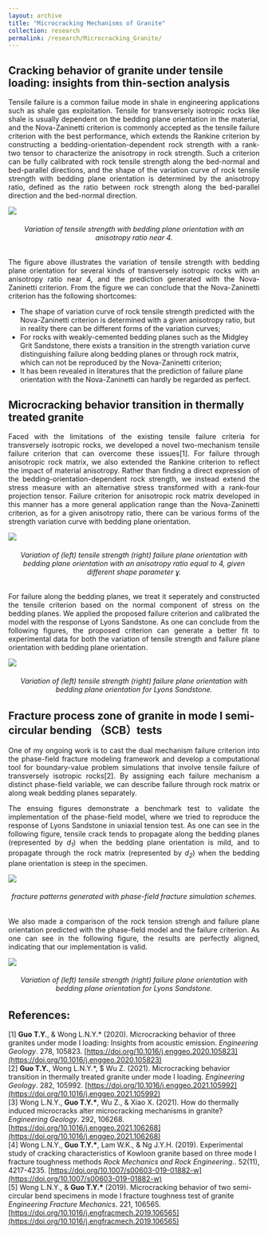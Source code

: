 ```yaml
---
layout: archive
title: "Microcracking Mechanisms of Granite"
collection: research
permalink: /research/Microcracking_Granite/
---
```


## Cracking behavior of granite under tensile loading: insights from thin-section analysis 
<p align="justify">
Tensile failure is a common failue mode in shale in engineering applications such as shale gas exploitation. Tensile for transversely isotropic rocks like shale is usually dependent on the bedding plane orientation in the material, and the Nova-Zaninetti criterion is commonly accepted as the tensile failure criterion with the best performance, which extends the Rankine criterion by constructing a bedding-orientation-dependent rock strength with a rank-two tensor to characterize the anisotropy in rock strength. Such a criterion can be fully calibrated with rock tensile strength along the bed-normal and bed-parallel directions, and the shape of the variation curve of rock tensile strength with bedding plane orientation is determined by the anisotropy ratio, defined as the ratio between rock strength along the bed-parallel direction and the bed-normal direction.  
</p>

<img src="/images/DT.jpg"/>  
<h6 align="center">Variation of tensile strength with bedding plane orientation with an anisotropy ratio near 4.  
</h6>

<p align="justify">
The figure above illustrates the variation of tensile strength with bedding plane orientation for several kinds of transversely isotropic rocks with an anisotropy ratio near 4, and the prediction generated with the Nova-Zaninetti criterion. From the figure we can conclude that the Nova-Zaninetti criterion has the following shortcomes:  
</p>  

* The shape of variation curve of rock tensile strength predicted with the Nova-Zaninetti criterion is determined with a given anisotropy ratio, but in reality there can be different forms of the variation curves;  
* For rocks with weakly-cemented bedding planes such as the Midgley Grit Sandstone, there exists a transition in the strength variation curve distinguishing failure along bedding planes or through rock matrix, which can not be reproduced by the Nova-Zaninetti criterion;  
* It has been revealed in literatures that the prediction of failure plane orientation with the Nova-Zaninetti can hardly be regarded as perfect. 

## Microcracking behavior transition in thermally treated granite  
<p align="justify">
Faced with the limitations of the existing tensile failure criteria for transversely isotropic rocks, we developed a novel two-mechanism tensile failure criterion that can overcome these issues[1]. For failure through anisotropic rock matrix, we also extended the Rankine criterion to reflect the impact of material anisotropy. Rather than finding a direct expression of the bedding-orientation-dependent rock strength, we instead extend the stress measure with an alternative stress transformed with a rank-four projection tensor. Failure criterion for anisotropic rock matrix developed in this manner has a more general application range than the Nova-Zaninetti criterion, as for a given anisotropy ratio, there can be various forms of the strength variation curve with bedding plane orientation.  
</p>  

<img src="/images/DT_3.jpg"/>  
<h6 align="center">Variation of (left) tensile strength (right) failure plane orientation with bedding plane orientation with an anisotropy ratio equal to 4, given different shape parameter <span>&#611;</span>.  
</h6>

<p align="justify">
For failure along the bedding planes, we treat it seperately and constructed the tensile criterion based on the normal component of stress on the bedding planes. We applied the proposed failure criterion and calibrated the model with the response of Lyons Sandstone. As one can conclude from the following figures, the proposed criterion can generate a better fit to experimental data for both the variation of tensile strength and failure plane orientation with bedding plane orientation.  
</p>

<img src="/images/DT_2.jpg"/>  
<h6 align="center">Variation of (left) tensile strength (right) failure plane orientation with bedding plane orientation for Lyons Sandstone.  
</h6>

## Fracture process zone of granite in mode I semi-circular bending （SCB）tests
<p align="justify">
One of my ongoing work is to cast the dual mechanism failure criterion into the phase-field fracture modeling framework and develop a computational tool for boundary-value problem simulations that involve tensile failure of transversely isotropic rocks[2]. By assigning each failure mechanism a distinct phase-field variable, we can describe failure through rock matrix or along weak bedding planes separately.  
</p>

<p align="justify">
The ensuing figures demonstrate a benchmark test to validate the implementation of the phase-field model, where we tried to reproduce the response of Lyons Sandstone in uniaxial tension test. As one can see in the following figure, tensile crack tends to propagate along the bedding planes (represented by <i>d<sub>1</sub></i>) when the bedding plane orientation is mild, and to propagate through the rock matrix (represented by <i>d<sub>2</sub></i>) when the bedding plane orientation is steep in the specimen.  
</p>

<img src="/images/PFM_1.PNG"/>  
<h6 align="center">fracture patterns generated with phase-field fracture simulation schemes.  
</h6>

<p align="justify">
We also made a comparison of the rock tension strengh and failure plane orientation predicted with the phase-field model and the failure criterion. As one can see in the following figure, the results are perfectly aligned, indicating that our implementation is valid.  
</p>

<img src="/images/PFM_2.jpg"/>  
<h6 align="center">Variation of (left) tensile strength (right) failure plane orientation with bedding plane orientation for Lyons Sandstone.  
</h6>

## References:
\[1\] <b>Guo T.Y.</b>, & Wong L.N.Y.\* (2020). Microcracking behavior of three granites under mode I loading: Insights from acoustic emission. <i>Engineering Geology</i>. 278, 105823. [https://doi.org/10.1016/j.enggeo.2020.105823](https://doi.org/10.1016/j.enggeo.2020.105823)  
\[2\] <b>Guo T.Y.</b>, Wong L.N.Y.\*, $ Wu Z. (2021). Microcracking behavior transition in thermally treated granite under mode I loading. <i>Engineering Geology</i>. 282, 105992. [https://doi.org/10.1016/j.enggeo.2021.105992](https://doi.org/10.1016/j.enggeo.2021.105992)  
\[3\] Wong L.N.Y., <b>Guo T.Y.\*</b>, Wu Z., & Xiao X. (2021). How do thermally induced microcracks alter microcracking mechanisms in granite? <i>Engineering Geology</i>. 292, 106268. [https://doi.org/10.1016/j.enggeo.2021.106268](https://doi.org/10.1016/j.enggeo.2021.106268)  
\[4\] Wong L.N.Y., <b>Guo T.Y.\*</b>, Lam W.K., & Ng J.Y.H. (2019). Experimental study of cracking characteristics of Kowloon granite based on three mode I fracture toughness methods <i>Rock Mechanics and Rock Engineering.</i>. 52(11), 4217-4235. [https://doi.org/10.1007/s00603-019-01882-w](https://doi.org/10.1007/s00603-019-01882-w)  
\[5\] Wong L.N.Y., & <b>Guo T.Y.\*</b> (2019). Microcracking behavior of two semi-circular bend specimens in mode I fracture toughness test of granite <i>Engineering Fracture Mechanics</i>. 221, 106565. [https://doi.org/10.1016/j.engfracmech.2019.106565](https://doi.org/10.1016/j.engfracmech.2019.106565)  